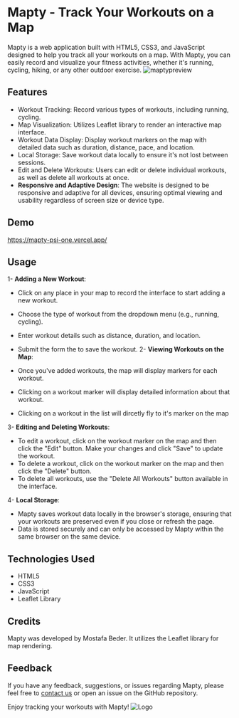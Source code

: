 ﻿# Mapty - Track Your Workouts on a Map

Mapty is a web application built with HTML5, CSS3, and JavaScript designed to help you track all your workouts on a map. With Mapty, you can easily record and visualize your fitness activities, whether it's running, cycling, hiking, or any other outdoor exercise.
![maptypreview](https://github.com/Mostafabedeer/Mapty/assets/86775807/1c89bcce-726c-490e-b906-ccf69cf91600)

## Features


- Workout Tracking: Record various types of workouts, including running, cycling.
- Map Visualization: Utilizes Leaflet library to render an interactive map interface.
- Workout Data Display: Display workout markers on the map with detailed data such as duration, distance, pace, and location.
- Local Storage: Save workout data locally to ensure it's not lost between sessions.
- Edit and Delete Workouts: Users can edit or delete individual workouts, as well as delete all workouts at once.
- **Responsive and Adaptive Design**: The website is designed to be responsive and adaptive for all devices, ensuring optimal viewing and usability regardless of screen size or device type.

## Demo

https://mapty-psi-one.vercel.app/

## Usage

1- **Adding a New Workout**:

- Click on any place in your map to record the interface to start adding a new workout.
- Choose the type of workout from the dropdown menu (e.g., running, cycling).
- Enter workout details such as distance, duration, and location.
- Submit the form the to save the workout.
  2- **Viewing Workouts on the Map**:

- Once you've added workouts, the map will display markers for each workout.
- Clicking on a workout marker will display detailed information about that workout.
- Clicking on a workout in the list will dircetly fly to it's marker on the map

3- **Editing and Deleting Workouts**:

- To edit a workout, click on the workout marker on the map and then click the "Edit" button. Make your changes and click "Save" to update the workout.
- To delete a workout, click on the workout marker on the map and then click the "Delete" button.
- To delete all workouts, use the "Delete All Workouts" button available in the interface.

4- **Local Storage**:

- Mapty saves workout data locally in the browser's storage, ensuring that your workouts are preserved even if you close or refresh the page.
- Data is stored securely and can only be accessed by Mapty within the same browser on the same device.

## Technologies Used

- HTML5
- CSS3
- JavaScript
- Leaflet Library

## Credits

Mapty was developed by Mostafa Beder. It utilizes the Leaflet library for map rendering.

## Feedback

If you have any feedback, suggestions, or issues regarding Mapty, please feel free to [contact us](mostafabder2@gmail.com) or open an issue on the GitHub repository.

Enjoy tracking your workouts with Mapty!
![Logo](https://dev-to-uploads.s3.amazonaws.com/uploads/articles/th5xamgrr6se0x5ro4g6.png)
